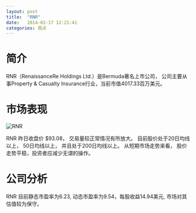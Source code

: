 ```yaml
---
layout: post
title:  "RNR"
date:   2014-02-17 12:21:41
categories: 观点
---
```


# 简介
RNR（RenaissanceRe Holdings Ltd.）是Bermuda著名上市公司，
公司主要从事Property & Casualty Insurance行业，当前市值4017.33百万美元。

# 市场表现

![RNR](http://finviz.com/chart.ashx?t=RNR&ty=c&ta=1&p=d&s=l)

RNR 昨日收盘价 $93.08，
交易量较正常情况有所放大。
目前股价处于20日均线以上，
50日均线以上，
并且处于200日均线以上。
从短期市场走势来看，
股价走势平稳，投资者应减少无谓的操作。

# 公司分析
RNR 目前静态市盈率为6.23, 动态市盈率为9.54，每股收益14.94美元,
市场对其估值较为保守。
